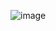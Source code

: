 ![image](https://github.com/Ireal-ai/SQLAcademyTaskSolution/assets/82309024/0d8c3d95-0987-433e-9320-8f579202659b)

